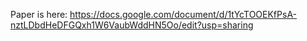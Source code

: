 Paper is here: https://docs.google.com/document/d/1tYcTOOEKfPsA-nztLDbdHeDFGQxh1W6VaubWddHN5Oo/edit?usp=sharing
